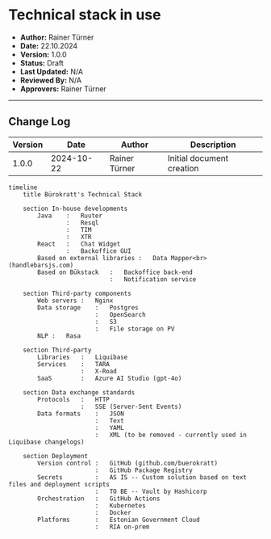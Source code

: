 # Technical stack in use

- **Author:** Rainer Türner
- **Date:** 22.10.2024
- **Version:** 1.0.0
- **Status:** Draft
- **Last Updated:** N/A
- **Reviewed By:** N/A
- **Approvers:** Rainer Türner

---

## Change Log
| Version | Date       | Author     | Description                           |
|---------|------------|------------|---------------------------------------|
| 1.0.0   | 2024-10-22 | Rainer Türner     | Initial document creation             |


```mermaid
timeline
    title Bürokratt's Technical Stack

    section In-house developments
        Java    :   Ruuter
                :   Resql
                :   TIM
                :   XTR
        React   :   Chat Widget
                :   Backoffice GUI
        Based on external libraries :   Data Mapper<br>(handlebarsjs.com)
        Based on Bükstack   :   Backoffice back-end
                            :   Notification service

    section Third-party components
        Web servers :   Nginx
        Data storage    :   Postgres
                        :   OpenSearch
                        :   S3
                        :   File storage on PV
        NLP :   Rasa
    
    section Third-party
        Libraries   :   Liquibase
        Services    :   TARA
                    :   X-Road
        SaaS        :   Azure AI Studio (gpt-4o)
    
    section Data exchange standards
        Protocols   :   HTTP
                    :   SSE (Server-Sent Events)
        Data formats    :   JSON
                        :   Text
                        :   YAML
                        :   XML (to be removed - currently used in Liquibase changelogs)
    
    section Deployment
        Version control :   GitHub (github.com/buerokratt)
                        :   GitHub Package Registry
        Secrets         :   AS IS -- Custom solution based on text files and deployment scripts
                        :   TO BE -- Vault by Hashicorp
        Orchestration   :   GitHub Actions
                        :   Kubernetes
                        :   Docker
        Platforms       :   Estonian Government Cloud
                        :   RIA on-prem
```
